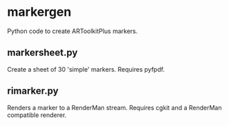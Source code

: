 markergen
========

Python code to create ARToolkitPlus markers.

markersheet.py
--------------

Create a sheet of 30 'simple' markers. Requires pyfpdf.

rimarker.py
-----------

Renders a marker to a RenderMan stream. Requires cgkit and a RenderMan compatible renderer.
